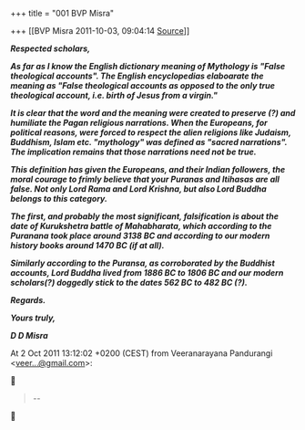 +++
title = "001 BVP Misra"

+++
[[BVP Misra	2011-10-03, 09:04:14 [Source](https://groups.google.com/g/bvparishat/c/cMJzX5aj-bE)]]



***Respected scholars,***

***As far as I know the English dictionary meaning of Mythology is "False theological accounts". The English encyclopedias elaboarate the meaning as "False theological accounts as opposed to the only true theological account, i.e. birth of Jesus from a virgin."***

***It is clear that the word and the meaning were created to preserve (?) and humiliate the Pagan religious narrations. When the Europeans, for political reasons, were forced to respect the alien religions like Judaism, Buddhism, Islam etc. "mythology" was defined as "sacred narrations". The implication remains that those narrations need not be true.***

***This definition has given the Europeans, and their Indian followers, the moral courage to frimly believe that your Puranas and Itihasas are all false. Not only Lord Rama and Lord Krishna, but also Lord Buddha belongs to this category.***

***The first, and probably the most significant, falsification is about the date of Kurukshetra battle of Mahabharata, which according to the Puranana took place around 3138 BC and according to our modern history books around 1470 BC (if at all).***

***Similarly according to the Puransa, as corroborated by the Buddhist accounts, Lord Buddha lived from 1886 BC to 1806 BC and our modern scholars(?) doggedly stick to the dates 562 BC to 482 BC (?).***











***Regards.***

***Yours truly,***

***D D Misra***

At 2 Oct 2011 13:12:02 +0200 (CEST) from Veeranarayana Pandurangi \<[veer...@gmail.com]()\>:



> --  



